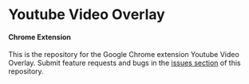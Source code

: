 # Youtube Video Overlay
#### Chrome Extension

This is the repository for the Google Chrome extension Youtube Video Overlay.
Submit feature requests and bugs in the [issues section](https://github.com/Acidic9/youtube-video-overlay/issues) of this repository.
